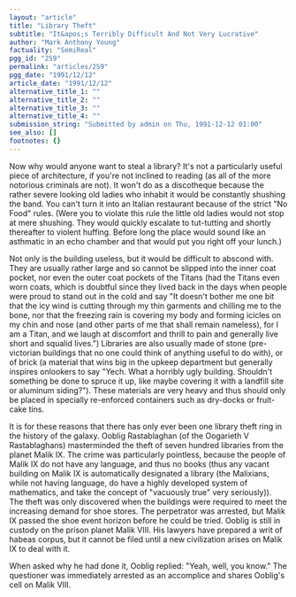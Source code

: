 ```yaml
---
layout: "article"
title: "Library Theft"
subtitle: "It&apos;s Terribly Difficult And Not Very Lucrative"
author: "Mark Anthony Young"
factuality: "SemiReal"
pgg_id: "2S9"
permalink: "articles/2S9"
pgg_date: "1991/12/12"
article_date: "1991/12/12"
alternative_title_1: ""
alternative_title_2: ""
alternative_title_3: ""
alternative_title_4: ""
submission_string: "Submitted by admin on Thu, 1991-12-12 01:00"
see_also: []
footnotes: {}
---
```

<div>
<p>Now why would anyone want to steal a library? It's not a particularly useful piece of architecture, if you're not inclined to reading (as all of the more notorious criminals are not). It won't do as a discotheque because the rather severe looking old ladies who inhabit it would be constantly shushing the band. You can't turn it into an Italian restaurant because of the strict "No Food" rules. (Were you to violate this rule the little old ladies would not stop at mere shushing. They would quickly escalate to tut-tutting and shortly thereafter to violent huffing. Before long the place would sound like an asthmatic in an echo chamber and that would put you right off your lunch.)</p>
<p>Not only is the building useless, but it would be difficult to abscond with. They are usually rather large and so cannot be slipped into the inner coat pocket, nor even the outer coat pockets of the Titans (had the Titans even worn coats, which is doubtful since they lived back in the days when people were proud to stand out in the cold and say "It doesn't bother me one bit that the icy wind is cutting through my thin garments and chilling me to the bone, nor that the freezing rain is covering my body and forming icicles on my chin and nose (and other parts of me that shall remain nameless), for I am a Titan, and we laugh at discomfort and thrill to pain and generally live short and squalid lives.") Libraries are also usually made of stone (pre-victorian buildings that no one could think of anything useful to do with), or of brick (a material that wins big in the upkeep department but generally inspires onlookers to say "Yech. What a horribly ugly building. Shouldn't something be done to spruce it up, like maybe covering it with a landfill site or aluminum siding?"). These materials are very heavy and thus should only be placed in specially re-enforced containers such as dry-docks or fruit-cake tins.</p>
<p>It is for these reasons that there has only ever been one library theft ring in the history of the galaxy. Ooblig Rastablaghan (of the Oogarieth V Rastablaghans) masterminded the theft of seven hundred libraries from the planet Malik IX. The crime was particularly pointless, because the people of Malik IX do not have any language, and thus no books (thus any vacant building on Malik IX is automatically designated a library (the Malixians, while not having language, do have a highly developed system of mathematics, and take the concept of "vacuously true" very seriously)). The theft was only discovered when the buildings were required to meet the increasing demand for shoe stores. The perpetrator was arrested, but Malik IX passed the shoe event horizon before he could be tried. Ooblig is still in custody on the prison planet Malik VIII. His lawyers have prepared a writ of habeas corpus, but it cannot be filed until a new civilization arises on Malik IX to deal with it.</p>
<p>When asked why he had done it, Ooblig replied: "Yeah, well, you know." The questioner was immediately arrested as an accomplice and shares Ooblig's cell on Malik VIII. <!--Amazon_CLS_IM_END--></p>
</div>

